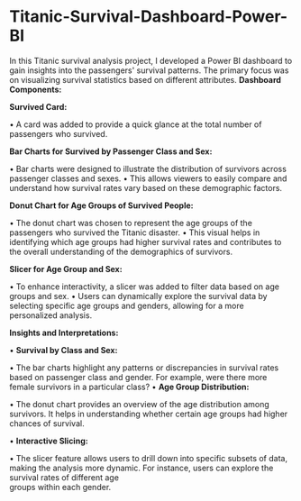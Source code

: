 # Titanic-Survival-Dashboard-Power-BI
In this Titanic survival analysis project, I developed a Power BI dashboard to gain insights into the passengers' survival patterns. The primary focus was on visualizing survival statistics based on different attributes.
**Dashboard Components:**  

**Survived Card:**  

•	A card was added to provide a quick glance at the total number of passengers who survived.  

**Bar Charts for Survived by Passenger Class and Sex:**  

•	Bar charts were designed to illustrate the distribution of survivors across passenger classes and sexes.
•	This allows viewers to easily compare and understand how survival rates vary based on these demographic factors.  

**Donut Chart for Age Groups of Survived People:**  

•	The donut chart was chosen to represent the age groups of the passengers who survived the Titanic disaster.
•	This visual helps in identifying which age groups had higher survival rates and contributes to the overall understanding of the demographics of survivors.  

**Slicer for Age Group and Sex:**  

•	To enhance interactivity, a slicer was added to filter data based on age groups and sex.
•	Users can dynamically explore the survival data by selecting specific age groups and genders, allowing for a more personalized analysis.  

**Insights and Interpretations:**  

•	**Survival by Class and Sex:**  

•	The bar charts highlight any patterns or discrepancies in survival rates based on passenger class and gender. For example, were there more female survivors in a particular class?
•	**Age Group Distribution:**  

•	The donut chart provides an overview of the age distribution among survivors. It helps in understanding whether certain age groups had higher chances of survival.  

•	**Interactive Slicing:**  

•	The slicer feature allows users to drill down into specific subsets of data, making the analysis more dynamic. For instance, users can explore the survival rates of different age  
 groups within each gender.


